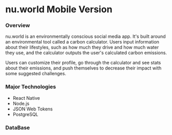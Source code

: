 # nu.world Mobile Version

### Overview

nu.world is an environmentally conscious social media app. It's built around an environmental tool called a carbon calculator. Users input information about their lifestyles, such as how much they drive and how much water they use, and the calculator outputs the user's calculated carbon emissions.

Users can customize their profile, go through the calculator and see stats about their emissions, and push themselves to decrease their impact with some suggested challenges. 

### Major Technologies
* React Native
* Node.js
* JSON Web Tokens
* PostgreSQL

### DataBase
